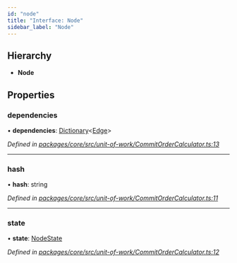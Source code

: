 ```yaml
---
id: "node"
title: "Interface: Node"
sidebar_label: "Node"
---
```


## Hierarchy

* **Node**

## Properties

### dependencies

•  **dependencies**: [Dictionary](../index.md#dictionary)&#60;[Edge](edge.md)>

*Defined in [packages/core/src/unit-of-work/CommitOrderCalculator.ts:13](https://github.com/mikro-orm/mikro-orm/blob/18b580bb42/packages/core/src/unit-of-work/CommitOrderCalculator.ts#L13)*

___

### hash

•  **hash**: string

*Defined in [packages/core/src/unit-of-work/CommitOrderCalculator.ts:11](https://github.com/mikro-orm/mikro-orm/blob/18b580bb42/packages/core/src/unit-of-work/CommitOrderCalculator.ts#L11)*

___

### state

•  **state**: [NodeState](../enums/nodestate.md)

*Defined in [packages/core/src/unit-of-work/CommitOrderCalculator.ts:12](https://github.com/mikro-orm/mikro-orm/blob/18b580bb42/packages/core/src/unit-of-work/CommitOrderCalculator.ts#L12)*
